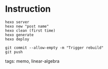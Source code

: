 # Instruction
```shell
hexo server
hexo new "post name"
hexo clean (first time)
hexo generate
hexo deploy
```

```shell
git commit --allow-empty -m "Trigger rebuild"
git push
```

tags: memo, linear-algebra